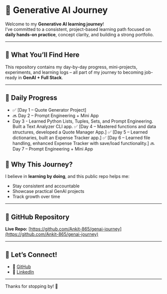 # 🚀 Generative AI Journey

Welcome to my **Generative AI learning journey**!  
I’ve committed to a consistent, project-based learning path focused on **daily hands-on practice**, concept clarity, and building a strong portfolio.

---

## 📘 What You’ll Find Here

This repository contains my day-by-day progress, mini-projects, experiments, and learning logs – all part of my journey to becoming job-ready in **GenAI + Full Stack**.

---

## 📅 Daily Progress

- ✅ [Day 1 – Quote Generator Project]
- 🔜 Day 2 – Prompt Engineering + Mini App
- Day 3 - Learned Python Lists, Tuples, Sets, and Prompt Engineering. Built a Text Analyzer CLI app.
  ✅ [Day 4 – Mastered functions and data structures, developed a Quote Manager App.]
  ✅ [Day 5 – Learned dictionaries, built an Expense Tracker app.]
  ✅ [Day 6 – Learned file handling, enhanced Expense Tracker with save/load functionality.]
🔜 Day 7 – Prompt Engineering + Mini App

## 📍 Why This Journey?

I believe in **learning by doing**, and this public repo helps me:
- Stay consistent and accountable
- Showcase practical GenAI projects
- Track growth over time

---

## 🔗 GitHub Repository

**Live Repo:** [https://github.com/Ankit-865/genai-journey](https://github.com/Ankit-865/genai-journey)

---

## 🙌 Let’s Connect!

- 🔗 [GitHub](https://github.com/Ankit-865)
- 💼 [LinkedIn](https://www.linkedin.com/in/ankitnamdev)

---

Thanks for stopping by! 🚀

